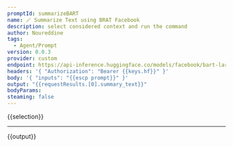 ```yaml
---
promptId: summarizeBART
name: 🪄 Summarize Text using BRAT Facebook
description: select considered context and run the command
author: Noureddine
tags:
  - Agent/Prompt
version: 0.0.3
provider: custom
endpoint: https://api-inference.huggingface.co/models/facebook/bart-large-cnn
headers: '{ "Authorization": "Bearer {{keys.hf}}" }'
body: '{ "inputs": "{{escp prompt}}" }'
output: "{{requestResults.[0].summary_text}}"
bodyParams: 
steaming: false
---
```

{{selection}}
***
{{output}}